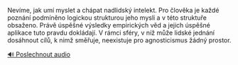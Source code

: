 
Nevíme, jak umí myslet a chápat nadlidský intelekt. Pro člověka je každé poznání podmíněno logickou strukturou jeho mysli a v této struktuře obsaženo. Právě úspěšné výsledky empirických věd a jejich úspěšné aplikace tuto pravdu dokládají. V rámci sféry, v níž může lidské jednání dosáhnout cílů, k nimž směřuje, neexistuje pro agnosticismus žádný prostor.

[🔊 Poslechnout audio](/data/7-paragraphs/audio/chapter_26/para_004-Nevme-jak-um-myslet-a-chpat-nadlidsk-intelekt.mp3)
